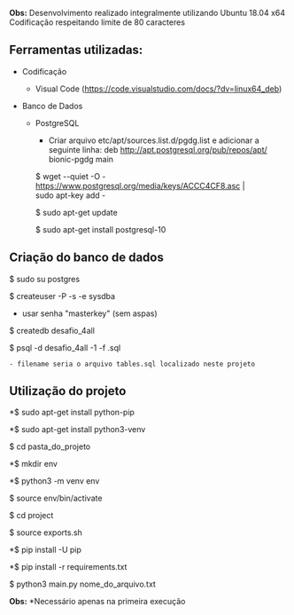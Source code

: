 **Obs:** Desenvolvimento realizado integralmente utilizando Ubuntu 18.04 x64
     Codificação respeitando limite de 80 caracteres


## Ferramentas utilizadas:

- Codificação
  - Visual Code (https://code.visualstudio.com/docs/?dv=linux64_deb)

- Banco de Dados
  - PostgreSQL
    - Criar arquivo etc/apt/sources.list.d/pgdg.list e adicionar a seguinte linha: deb http://apt.postgresql.org/pub/repos/apt/ bionic-pgdg main

    $ wget --quiet -O - https://www.postgresql.org/media/keys/ACCC4CF8.asc | \
      sudo apt-key add -

    $ sudo apt-get update

    $ sudo apt-get install postgresql-10


## Criação do banco de dados
  $ sudo su postgres

  $ createuser -P -s -e sysdba

  - usar senha "masterkey" (sem aspas)

  $ createdb desafio_4all

  $ psql -d desafio_4all -1 -f <filename>.sql

    - filename seria o arquivo tables.sql localizado neste projeto

## Utilização do projeto
  *$ sudo apt-get install python-pip

  *$ sudo apt-get install python3-venv

  $ cd pasta_do_projeto

  *$ mkdir env

  *$ python3 -m venv env

  $ source env/bin/activate

  $ cd project

  $ source exports.sh

  *$ pip install -U pip

  *$ pip install -r requirements.txt
  
  $ python3 main.py nome_do_arquivo.txt


**Obs:** *Necessário apenas na primeira execução


